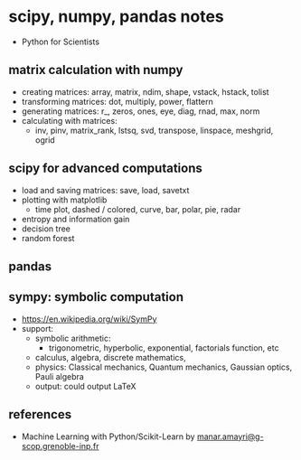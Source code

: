 # scipy, numpy, pandas notes
* Python for Scientists

## matrix calculation with numpy
* creating matrices: array, matrix, ndim, shape, vstack, hstack, tolist
* transforming matrices: dot, multiply, power, flattern
* generating matrices: r_, zeros, ones, eye, diag, rnad, max, norm
* calculating with matrices:
    * inv, pinv, matrix_rank, lstsq, svd, transpose, linspace, meshgrid, ogrid

## scipy for advanced computations
* load and saving matrices: save, load, savetxt
* plotting with matplotlib
    * time plot, dashed / colored, curve, bar, polar, pie, radar
* entropy and information gain
* decision tree
* random forest

## pandas

## sympy: symbolic computation
* https://en.wikipedia.org/wiki/SymPy
* support:
    * symbolic arithmetic:
        * trigonometric, hyperbolic, exponential, factorials function, etc
    * calculus, algebra, discrete mathematics,
    * physics: Classical mechanics, Quantum mechanics, Gaussian optics, Pauli algebra
    * output: could output LaTeX


## references
* Machine Learning with Python/Scikit-Learn by manar.amayri@g-scop.grenoble-inp.fr
